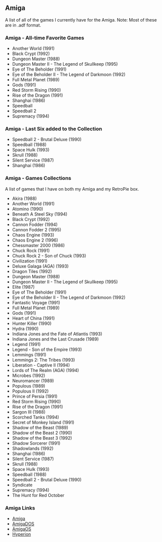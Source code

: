## Amiga

A list of all of the games I currently have for the Amiga. Note: Most of these are in .adf format.

### Amiga - All-time Favorite Games

- Another World (1991)
- Black Crypt (1992)
- Dungeon Master (1988)
- Dungeon Master II - The Legend of Skullkeep (1995)
- Eye of The Beholder (1991)
- Eye of the Beholder II - The Legend of Darkmoon (1992)
- Full Metal Planet (1989)
- Gods (1991)
- Red Storm Rising (1990)
- Rise of the Dragon (1991)
- Shanghai (1986)
- Speedball
- Speedball 2
- Supremacy (1994)

### Amiga - Last Six added to the Collection

- Speedball 2 - Brutal Deluxe (1990)
- Speedball (1988)
- Space Hulk (1993)
- Skrull (1988)
- Silent Service (1987)
- Shanghai (1986)

### Amiga - Games Collections

A list of games that I have on both my Amiga and my RetroPie box.

- Akira (1988)
- Another World (1991)
- Atomino (1990)
- Beneath A Steel Sky (1994)
- Black Crypt (1992)
- Cannon Fodder (1994)
- Cannon Fodder 2 (1995)
- Chaos Engine (1993)
- Chaos Engine 2 (1996)
- Chessmaster 2000 (1986)
- Chuck Rock (1991)
- Chuck Rock 2 - Son of Chuck (1993)
- Civilization (1991)
- Deluxe Galaga (AGA) (1993)
- Dragon Tiles (1992)
- Dungeon Master (1988)
- Dungeon Master II - The Legend of Skullkeep (1995)
- Elite (1987)
- Eye of The Beholder (1991)
- Eye of the Beholder II - The Legend of Darkmoon (1992)
- Fantastic Voyage (1991)
- Full Metal Planet (1989)
- Gods (1991)
- Heart of China (1991)
- Hunter Killer (1990)
- Hydra (1990)
- Indiana Jones and the Fate of Atlantis (1993)
- Indiana Jones and the Last Crusade (1989)
- Legend (1991)
- Legend - Son of the Empire (1993)
- Lemmings (1991)
- Lemmings 2: The Tribes (1993)
- Liberation - Captive II (1994)
- Lords of The Realm (AGA) (1994)
- Microbes (1992)
- Neuromancer (1989)
- Populous (1989)
- Populous II (1992)
- Prince of Persia (1991)
- Red Storm Rising (1990)
- Rise of the Dragon (1991)
- Sargon III (1988)
- Scorched Tanks (1994)
- Secret of Monkey Island (1991)
- Shadow of the Beast (1989)
- Shadow of the Beast 2 (1990)
- Shadow of the Beast 3 (1992)
- Shadow Sorcerer (1991)
- Shadowlands (1992)
- Shanghai (1986)
- Silent Service (1987)
- Skrull (1988)
- Space Hulk (1993)
- Speedball (1988)
- Speedball 2 - Brutal Deluxe (1990)
- Syndicate
- Supremacy (1994)
- The Hunt for Red October

### Amiga Links

- [Amiga](https://en.wikipedia.org/wiki/Amiga)
- [AmigaDOS](https://en.wikipedia.org/wiki/AmigaDOS)
- [AmigaOS](https://en.wikipedia.org/wiki/AmigaOS)
- [Hyperion](https://en.wikipedia.org/wiki/Hyperion_Entertainment)

